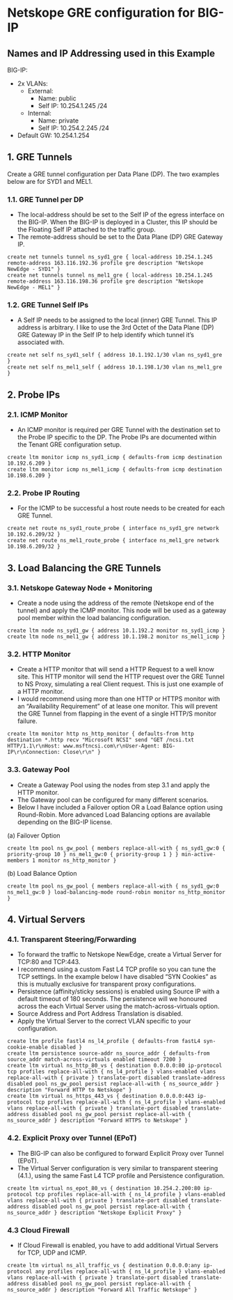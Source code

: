 # Netskope GRE configuration for BIG-IP

## Names and IP Addressing used in this Example
BIG-IP:
  - 2x VLANs:
    - External:
      - Name: public
      - Self IP: 10.254.1.245 /24
    - Internal:
      - Name: private
      - Self IP: 10.254.2.245 /24
  - Default GW: 10.254.1.254

## 1. GRE Tunnels
Create a GRE tunnel configuration per Data Plane (DP). The two examples below are for SYD1 and MEL1.

### 1.1. GRE Tunnel per DP
- The local-address should be set to the Self IP of the egress interface on the BIG-IP. When the BIG-IP is deployed in a Cluster, this IP should be the Floating Self IP attached to the traffic group.
- The remote-address should be set to the Data Plane (DP) GRE Gateway IP.
```
create net tunnels tunnel ns_syd1_gre { local-address 10.254.1.245 remote-address 163.116.192.36 profile gre description "Netskope NewEdge - SYD1" }
create net tunnels tunnel ns_mel1_gre { local-address 10.254.1.245 remote-address 163.116.198.36 profile gre description "Netskope NewEdge - MEL1" }
```

### 1.2. GRE Tunnel Self IPs
- A Self IP needs to be assigned to the local (inner) GRE Tunnel. This IP address is arbitrary. I like to use the 3rd Octet of the Data Plane (DP) GRE Gateway IP in the Self IP to help identify which tunnel it’s associated with.
```
create net self ns_syd1_self { address 10.1.192.1/30 vlan ns_syd1_gre }
create net self ns_mel1_self { address 10.1.198.1/30 vlan ns_mel1_gre }
```

## 2. Probe IPs
### 2.1. ICMP Monitor
- An ICMP monitor is required per GRE Tunnel with the destination set to the Probe IP specific to the DP. The Probe IPs are documented within the Tenant GRE configuration setup.
```
create ltm monitor icmp ns_syd1_icmp { defaults-from icmp destination 10.192.6.209 }
create ltm monitor icmp ns_mel1_icmp { defaults-from icmp destination 10.198.6.209 }
```
### 2.2. Probe IP Routing
- For the ICMP to be successful a host route needs to be created for each GRE Tunnel.
```
create net route ns_syd1_route_probe { interface ns_syd1_gre network 10.192.6.209/32 }
create net route ns_mel1_route_probe { interface ns_mel1_gre network 10.198.6.209/32 }
```
## 3. Load Balancing the GRE Tunnels
### 3.1. Netskope Gateway Node + Monitoring
- Create a node using the address of the remote (Netskope end of the tunnel) and apply the ICMP monitor. This node will be used as a gateway pool member within the load balancing configuration.
```
create ltm node ns_syd1_gw { address 10.1.192.2 monitor ns_syd1_icmp }
create ltm node ns_mel1_gw { address 10.1.198.2 monitor ns_mel1_icmp }
```
### 3.2. HTTP Monitor
- Create a HTTP monitor that will send a HTTP Request to a well know site. This HTTP monitor will send the HTTP request over the GRE Tunnel to NS Proxy, simulating a real Client request. This is just one example of a HTTP monitor.
- I would recommend using more than one HTTP or HTTPS monitor with an “Availability Requirement” of at lease one monitor. This will prevent the GRE Tunnel from flapping in the event of a single HTTP/S monitor failure.
```
create ltm monitor http ns_http_monitor { defaults-from http destination *.http recv "Microsoft NCSI" send "GET /ncsi.txt HTTP/1.1\r\nHost: www.msftncsi.com\r\nUser-Agent: BIG-IP\r\nConnection: Close\r\n" }
```
### 3.3. Gateway Pool
- Create a Gateway Pool using the nodes from step 3.1 and apply the HTTP monitor.
- The Gateway pool can be configured for many different scenarios.
- Below I have included a Failover option OR a Load Balance option using Round-Robin. More advanced Load Balancing options are available depending on the BIG-IP license.

(a) Failover Option
```
create ltm pool ns_gw_pool { members replace-all-with { ns_syd1_gw:0 { priority-group 10 } ns_mel1_gw:0 { priority-group 1 } } min-active-members 1 monitor ns_http_monitor }
```
(b) Load Balance Option
```
create ltm pool ns_gw_pool { members replace-all-with { ns_syd1_gw:0 ns_mel1_gw:0 } load-balancing-mode round-robin monitor ns_http_monitor }
```
## 4. Virtual Servers
### 4.1. Transparent Steering/Forwarding
- To forward the traffic to Netskope NewEdge, create a Virtual Server for TCP:80 and TCP:443.
- I recommend using a custom Fast L4 TCP profile so you can tune the TCP settings. In the example below I have disabled “SYN Cookies” as this is mutually exclusive for transparent proxy configurations.
- Persistence (affinity/sticky sessions) is enabled using Source IP with a default timeout of 180 seconds. The persistence will we honoured across the each Virtual Server using the match-across-virtuals option.
- Source Address and Port Address Translation is disabled.
- Apply the Virtual Server to the correct VLAN specific to your configuration.
```
create ltm profile fastl4 ns_l4_profile { defaults-from fastL4 syn-cookie-enable disabled }
create ltm persistence source-addr ns_source_addr { defaults-from source_addr match-across-virtuals enabled timeout 7200 }
create ltm virtual ns_http_80_vs { destination 0.0.0.0:80 ip-protocol tcp profiles replace-all-with { ns_l4_profile } vlans-enabled vlans replace-all-with { private } translate-port disabled translate-address disabled pool ns_gw_pool persist replace-all-with { ns_source_addr } description "Forward HTTP to Netskope" }
create ltm virtual ns_https_443_vs { destination 0.0.0.0:443 ip-protocol tcp profiles replace-all-with { ns_l4_profile } vlans-enabled vlans replace-all-with { private } translate-port disabled translate-address disabled pool ns_gw_pool persist replace-all-with { ns_source_addr } description "Forward HTTPS to Netskope" }
```
### 4.2. Explicit Proxy over Tunnel (EPoT)
- The BIG-IP can also be configured to forward Explicit Proxy over Tunnel (EPoT).
- The Virtual Server configuration is very similar to transparent steering (4.1.), using the same Fast L4 TCP profile and Persistence configuration.
```
create ltm virtual ns_epot_80_vs { destination 10.254.2.200:80 ip-protocol tcp profiles replace-all-with { ns_l4_profile } vlans-enabled vlans replace-all-with { private } translate-port disabled translate-address disabled pool ns_gw_pool persist replace-all-with { ns_source_addr } description "Netskope Explicit Proxy" }
```
### 4.3 Cloud Firewall
- If Cloud Firewall is enabled, you have to add additional Virtual Servers for TCP, UDP and ICMP.
```
create ltm virtual ns_all_traffic_vs { destination 0.0.0.0:any ip-protocol any profiles replace-all-with { ns_l4_profile } vlans-enabled vlans replace-all-with { private } translate-port disabled translate-address disabled pool ns_gw_pool persist replace-all-with { ns_source_addr } description "Forward All Traffic Netskope" }
```
